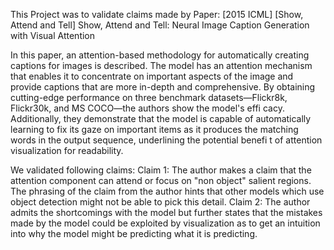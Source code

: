 This Project was to validate claims made by Paper:
 [2015 ICML] [Show, Attend and Tell] Show, Attend and Tell: Neural Image Caption Generation with Visual Attention

In this paper, an attention-based methodology for automatically creating captions for images is described. The model has an attention
mechanism that enables it to concentrate on important aspects of the image and provide captions that are more in-depth and comprehensive.
By obtaining cutting-edge performance on three benchmark datasets—Flickr8k, Flickr30k, and MS COCO—the authors show the model's
effi cacy. Additionally, they demonstrate that the model is capable of automatically learning to fix its gaze on important items as it produces the
matching words in the output sequence, underlining the potential benefi t of attention visualization for readability.

We validated following claims:
Claim 1:
The author makes a claim that the attention component can attend or focus on "non object" salient regions. The phrasing of the claim from the
author hints that other models which use object detection might not be able to pick this detail.
Claim 2:
The author admits the shortcomings with the model but further states that the mistakes made by the model could be exploited by visualization
as to get an intuition into why the model might be predicting what it is predicting.
